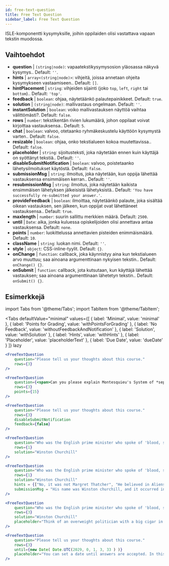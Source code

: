 ```yaml
---
id: free-text-question 
title: Free Text Question
sidebar_label: Free Text Question
---
```


ISLE-komponentti kysymyksille, joihin oppilaiden olisi vastattava vapaan tekstin muodossa.

## Vaihtoehdot

* __question__ | `(string|node)`: vapaatekstikysymysosion yläosassa näkyvä kysymys.. Default: `''`.
* __hints__ | `array<(string|node)>`: vihjeitä, joissa annetaan ohjeita kysymykseen vastaamiseen.. Default: `[]`.
* __hintPlacement__ | `string`: vihjeiden sijainti (joko `top`, `left`, `right` tai `bottom`).. Default: `'top'`.
* __feedback__ | `boolean`: ohjaa, näytetäänkö palautepainikkeet. Default: `true`.
* __solution__ | `(string|node)`: mallivastaus ongelmaan. Default: `''`.
* __instantSolution__ | `boolean`: voiko mallivastauksen näyttöä vaihtaa välittömästi?. Default: `false`.
* __rows__ | `number`: tekstikentän rivien lukumäärä, johon oppilaat voivat kirjoittaa vastauksensa.. Default: `5`.
* __chat__ | `boolean`: valvoo, otetaanko ryhmäkeskustelu käyttöön kysymystä varten.. Default: `false`.
* __resizable__ | `boolean`: ohjaa, onko tekstialueen kokoa muutettavissa.. Default: `false`.
* __placeholder__ | `string`: sijoitusteksti, joka näytetään ennen kuin käyttäjä on syöttänyt tekstiä.. Default: `''`.
* __disableSubmitNotification__ | `boolean`: valvoo, poistetaanko lähetysilmoitukset käytöstä. Default: `false`.
* __submissionMsg__ | `string`: ilmoitus, joka näytetään, kun oppija lähettää vastauksensa ensimmäisen kerran.. Default: `''`.
* __resubmissionMsg__ | `string`: ilmoitus, joka näytetään kaikista ensimmäisen lähetyksen jälkeisistä lähetyksistä.. Default: `'You have successfully re-submitted your answer.'`.
* __provideFeedback__ | `boolean`: ilmoittaa, näytetäänkö palaute, joka sisältää oikean vastauksen, sen jälkeen, kun oppijat ovat lähettäneet vastauksensa.. Default: `true`.
* __maxlength__ | `number`: suurin sallittu merkkien määrä. Default: `2500`.
* __until__ | `Date`: aika, jonka kuluessa opiskelijoiden olisi annettava antaa vastauksensa. Default: `none`.
* __points__ | `number`: luokittelussa annettavien pisteiden enimmäismäärä. Default: `10`.
* __className__ | `string`: luokan nimi. Default: `''`.
* __style__ | `object`: CSS-inline-tyylit. Default: `{}`.
* __onChange__ | `function`: callback, joka käynnistyy aina kun tekstialueen arvo muuttuu; saa ainoana argumenttinaan nykyisen tekstin.. Default: `onChange() {}`.
* __onSubmit__ | `function`: callback, jota kutsutaan, kun käyttäjä lähettää vastauksen; saa ainoana argumenttinaan lähetetyn tekstin.. Default: `onSubmit() {}`.


## Esimerkkejä

import Tabs from '@theme/Tabs';
import TabItem from '@theme/TabItem';

<Tabs
    defaultValue="minimal"
    values={[
        { label: 'Minimal', value: 'minimal' },
        { label: 'Points for Grading', value: 'withPointsForGrading' },
        { label: 'No Feedback', value: 'withoutFeedbackAndNotification' },
        { label: 'Solution', value: 'withSolution' },
        { label: 'Hints', value: 'withHints' },
        { label: 'Placeholder', value: 'placeholderText' },
        { label: 'Due Date', value: 'dueDate' }
    ]}
    lazy
>

<TabItem value="minimal" >

```jsx live
<FreeTextQuestion 
    question="Please tell us your thoughts about this course." 
    rows={3} 
/>
```
</TabItem>

<TabItem value="withPointsForGrading" >

```jsx live
<FreeTextQuestion 
    question={<span>Can you please explain Montesquieu's System of *separation of powers*?</span>} 
    rows={3} 
    points={15}
/>
```

</TabItem>

<TabItem value="withoutFeedbackAndNotification" >

```jsx live
<FreeTextQuestion 
    question="Please tell us your thoughts about this course." 
    rows={3}
    disableSubmitNotification 
    feedback={false}
/>
```

</TabItem>

<TabItem value="withSolution" > 

```jsx live
<FreeTextQuestion 
    question="Who was the English prime minister who spoke of 'blood, sweat and tears'?" 
    rows={1} 
    solution="Winston Churchill" 
/>
```

</TabItem>

<TabItem value="withHints" >

```jsx live
<FreeTextQuestion 
    question="Who was the English prime minister who spoke of 'blood, sweat and tears'?" 
    rows={1} 
    solution="Winston Churchill" 
    hints = {["No, it was not Margret Thatcher", "He believed in Aliens by the way", "His first name was Winston - like the guy in 1984"]}
    submissionMsg = "His name was Winston churchill, and it occurred in a speech given by him to the House of Commons of the Parliament of the United Kingdom on 13 May 1940. The speech is sometimes known by that name"
/>
```

</TabItem>

<TabItem value="placeholderText" >

```jsx live
<FreeTextQuestion 
    question="Who was the English prime minister who spoke of 'blood, sweat and tears'?" 
    rows={3} 
    solution="Winston Churchill" 
    placeholder="Think of an overweight politician with a big cigar in his mouth."
/>
```

</TabItem>

<TabItem value="dueDate" >

```jsx live
<FreeTextQuestion 
    question="Please tell us your thoughts about this course." 
    rows={3} 
    until={new Date( Date.UTC(2029, 0, 1, 3, 33 ) )}
    placeholder="You can set a date until answers are accepted. In this case it is 2020, 1st of January, 3:30 am UTC time."
/>
```

</TabItem>

</Tabs>
